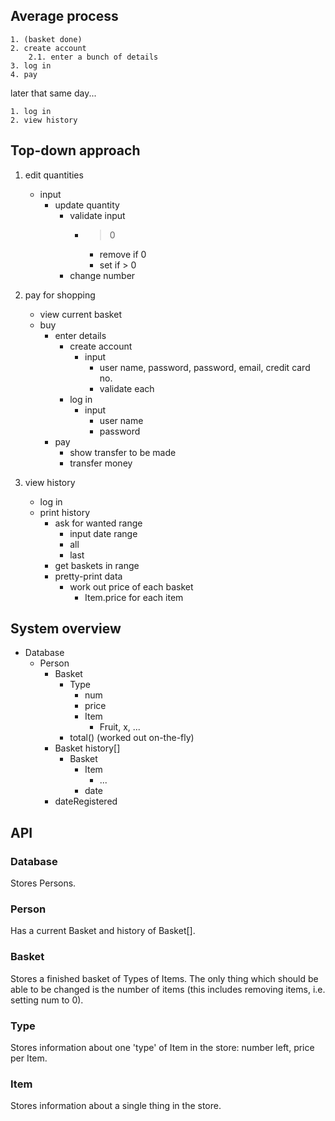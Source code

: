 Average process
---------------

    1. (basket done)
    2. create account
        2.1. enter a bunch of details
    3. log in
    4. pay

later that same day...

    1. log in
    2. view history


Top-down approach
-----------------

1. edit quantities
    - input
        - update quantity
            - validate input
                - > 0
                    - remove if 0
                    - set if > 0
            - change number

2. pay for shopping
    - view current basket
    - buy
        - enter details
            - create account
                - input
                    - user name,
                      password,
                      password,
                      email,
                      credit card no.
                    - validate each
            - log in
                - input
                    - user name
                    - password
        - pay
            - show transfer to be made
            - transfer money

3. view history
    - log in
    - print history
        - ask for wanted range
            - input date range
            - all
            - last
        - get baskets in range
        - pretty-print data
            - work out price of each basket
                - Item.price for each item


System overview
---------------

- Database
    - Person
        - Basket
            - Type
                - num
                - price
                - Item
                    - Fruit, x, ...
            - total() (worked out on-the-fly)
        - Basket history[]
            - Basket
                - Item
                    - ...
                + date
        - dateRegistered


API
---

### Database

Stores Persons.


### Person

Has a current Basket and history of Basket[].


### Basket

Stores a finished basket of Types of Items.
The only thing which should be able to be changed is the number of items (this
includes removing items, i.e. setting num to 0).


### Type

Stores information about one 'type' of Item in the store: number left, price
per Item.


### Item

Stores information about a single thing in the store.
